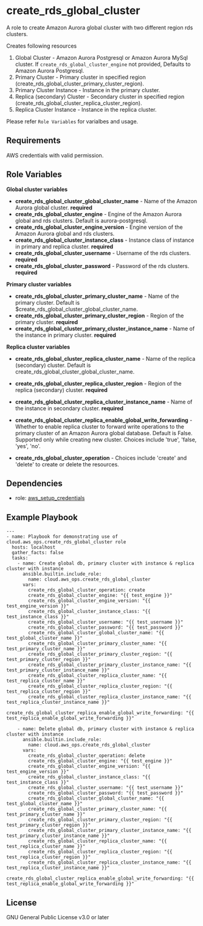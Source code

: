 create_rds_global_cluster
=========

A role to create Amazon Aurora global cluster with two different region rds clusters.

Creates following resources
1. Global Cluster - Amazon Aurora Postgresql or Amazon Aurora MySql cluster. If `create_rds_global_cluster_engine` not provided, Defaults to Amazon Aurora Postgresql.
2. Primary Cluster - Primary cluster in specified region (create_rds_global_cluster_primary_cluster_region).
3. Primary Cluster Instance - Instance in the primary cluster.
4. Replica (secondary) Cluster - Secondary cluster in specified region (create_rds_global_cluster_replica_cluster_region).
5. Replica Cluster Instance - Instance in the replica cluster.

Please refer `Role Variables` for varialbes and usage.

Requirements
------------

AWS credentials with valid permission.

Role Variables
--------------
**Global cluster variables**
- **create_rds_global_cluster_global_cluster_name** - Name of the Amazon Aurora global cluster. **required**
- **create_rds_global_cluster_engine** - Engine of the Amazon Aurora global and rds clusters. Default is aurora-postgresql.
- **create_rds_global_cluster_engine_version** - Engine version of the Amazon Aurora global and rds clusters.
- **create_rds_global_cluster_instance_class** - Instance class of instance in primary and replica cluster. **required**
- **create_rds_global_cluster_username** - Username of the rds clusters. **required**
- **create_rds_global_cluster_password** - Password of the rds clusters. **required**

**Primary cluster variables**
- **create_rds_global_cluster_primary_cluster_name** - Name of the primary cluster. Default is $create_rds_global_cluster_global_cluster_name.
- **create_rds_global_cluster_primary_cluster_region** - Region of the primary cluster. **required**
- **create_rds_global_cluster_primary_cluster_instance_name** - Name of the instance in primary cluster. **required**

**Replica cluster variables**
- **create_rds_global_cluster_replica_cluster_name** - Name of the replica (secondary) cluster. Default is create_rds_global_cluster_global_cluster_name.
- **create_rds_global_cluster_replica_cluster_region** - Region of the replica (secondary) cluster. **required**
- **create_rds_global_cluster_replica_cluster_instance_name** - Name of the instance in secondary cluster. **required**
- **create_rds_global_cluster_replica_enable_global_write_forwarding** - Whether to enable replica cluster to forward write operations to the primary cluster of an Amazon Aurora global database. Default is False. Supported only while creating new cluster. Choices include 'true', 'false, 'yes', 'no'.

- **create_rds_global_cluster_operation** - Choices include 'create' and 'delete' to create or delete the resources.

Dependencies
------------

- role: [aws_setup_credentials](../aws_setup_credentials/README.md)

Example Playbook
----------------
```
---
- name: Playbook for demonstrating use of cloud.aws_ops.create_rds_global_cluster role
  hosts: localhost
  gather_facts: false
  tasks:
    - name: Create global db, primary cluster with instance & replica cluster with instance
      ansible.builtin.include_role:
        name: cloud.aws_ops.create_rds_global_cluster
      vars:
        create_rds_global_cluster_operation: create
        create_rds_global_cluster_engine: "{{ test_engine }}"
        create_rds_global_cluster_engine_version: "{{ test_engine_version }}"
        create_rds_global_cluster_instance_class: "{{ test_instance_class }}"
        create_rds_global_cluster_username: "{{ test_username }}"
        create_rds_global_cluster_password: "{{ test_password }}"
        create_rds_global_cluster_global_cluster_name: "{{ test_global_cluster_name }}"
        create_rds_global_cluster_primary_cluster_name: "{{ test_primary_cluster_name }}"
        create_rds_global_cluster_primary_cluster_region: "{{ test_primary_cluster_region }}"
        create_rds_global_cluster_primary_cluster_instance_name: "{{ test_primary_cluster_instance_name }}"
        create_rds_global_cluster_replica_cluster_name: "{{ test_replica_cluster_name }}"
        create_rds_global_cluster_replica_cluster_region: "{{ test_replica_cluster_region }}"
        create_rds_global_cluster_replica_cluster_instance_name: "{{ test_replica_cluster_instance_name }}"
        create_rds_global_cluster_replica_enable_global_write_forwarding: "{{ test_replica_enable_global_write_forwarding }}"

    - name: Delete global db, primary cluster with instance & replica cluster with instance
      ansible.builtin.include_role:
        name: cloud.aws_ops.create_rds_global_cluster
      vars:
        create_rds_global_cluster_operation: delete
        create_rds_global_cluster_engine: "{{ test_engine }}"
        create_rds_global_cluster_engine_version: "{{ test_engine_version }}"
        create_rds_global_cluster_instance_class: "{{ test_instance_class }}"
        create_rds_global_cluster_username: "{{ test_username }}"
        create_rds_global_cluster_password: "{{ test_password }}"
        create_rds_global_cluster_global_cluster_name: "{{ test_global_cluster_name }}"
        create_rds_global_cluster_primary_cluster_name: "{{ test_primary_cluster_name }}"
        create_rds_global_cluster_primary_cluster_region: "{{ test_primary_cluster_region }}"
        create_rds_global_cluster_primary_cluster_instance_name: "{{ test_primary_cluster_instance_name }}"
        create_rds_global_cluster_replica_cluster_name: "{{ test_replica_cluster_name }}"
        create_rds_global_cluster_replica_cluster_region: "{{ test_replica_cluster_region }}"
        create_rds_global_cluster_replica_cluster_instance_name: "{{ test_replica_cluster_instance_name }}"
        create_rds_global_cluster_replica_enable_global_write_forwarding: "{{ test_replica_enable_global_write_forwarding }}"
```

License
-------
GNU General Public License v3.0 or later
